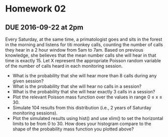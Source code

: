 Homework 02
================

DUE 2016-09-22 at 2pm
---------------------

Every Saturday, at the same time, a primatologist goes and sits in the forest in the morning and listens for titi monkey calls, counting the number of calls they hear in a 2 hour window from 5am to 7am. Based on previous knowledge, she believes that the mean number calls she will hear in that time is exactly 15. Let X represent the appropriate Poisson random variable of the number of calls heard in each monitoring session.

-   What is the probability that she will hear more than 8 calls during any given session?
-   What is the probability that she will hear no calls in a session?
-   What is the probability that she will hear exactly 3 calls in a session?
-   Plot the relevant Poisson mass function over the values in range 0 ≤ x ≤ 30.
-   Simulate 104 results from this distribution (i.e., 2 years of Saturday monitoring sessions).
-   Plot the simulated results using hist() and use xlim() to set the horizontal limits to be from 0 to 30. How does your histogram compare to the shape of the probability mass function you plotted above?
